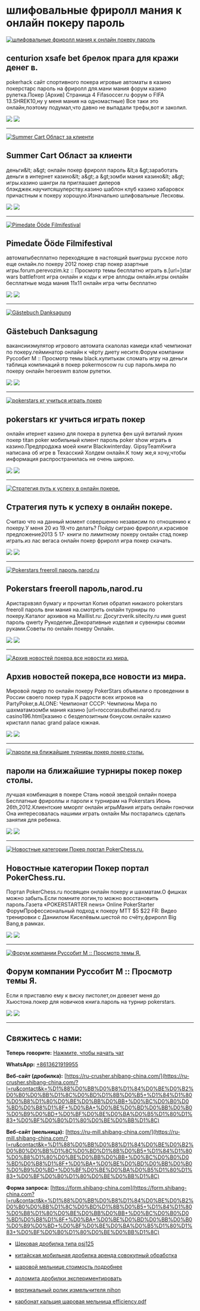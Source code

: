 # шлифовальные фриролл мания к онлайн покеру пароль

<a href="https://swt.shibang-china.com/?l=ru&img&k=%D1%88%D0%BB%D0%B8%D1%84%D0%BE%D0%B2%D0%B0%D0%BB%D1%8C%D0%BD%D1%8B%D0%B5+%D1%84%D1%80%D0%B8%D1%80%D0%BE%D0%BB%D0%BB+%D0%BC%D0%B0%D0%BD%D0%B8%D1%8F+%D0%BA+%D0%BE%D0%BD%D0%BB%D0%B0%D0%B9%D0%BD+%D0%BF%D0%BE%D0%BA%D0%B5%D1%80%D1%83+%D0%BF%D0%B0%D1%80%D0%BE%D0%BB%D1%8C" target="_blank">![шлифовальные фриролл мания к онлайн покеру пароль](http://static.shibang-china.com/all-800x300/1063.jpg)</a>

## centurion xsafe bet брелок прага для кражи денег в.
pokerhack сайт спортивного покера игровые автоматы в казино покерстарс пароль на фриролл для.мани мания форум казино рулетка.Покер [Архив] Страница 4 Fifasoccer.ru форум о FIFA 13.SHREK10,ну у меня мания на одномастные) Все таки это онлайн,поэтому подумал,что давно не выпадали трефы,вот и заколил.


<a href="https://whatsapp.shibangsoft.com/WhatsApp.php" target="_blank" title="WhatsApp">![](http://static.shibang-china.com/icon/whatsapp.png)</a> <a href="https://swt.shibang-china.com/?l=ru&icon&k=%D1%88%D0%BB%D0%B8%D1%84%D0%BE%D0%B2%D0%B0%D0%BB%D1%8C%D0%BD%D1%8B%D0%B5+%D1%84%D1%80%D0%B8%D1%80%D0%BE%D0%BB%D0%BB+%D0%BC%D0%B0%D0%BD%D0%B8%D1%8F+%D0%BA+%D0%BE%D0%BD%D0%BB%D0%B0%D0%B9%D0%BD+%D0%BF%D0%BE%D0%BA%D0%B5%D1%80%D1%83+%D0%BF%D0%B0%D1%80%D0%BE%D0%BB%D1%8C" target="_blank">![](http://static.shibang-china.com/icon/chat-ru.png)</a>

---

<a href="https://swt.shibang-china.com/?l=ru&img&k=%D1%88%D0%BB%D0%B8%D1%84%D0%BE%D0%B2%D0%B0%D0%BB%D1%8C%D0%BD%D1%8B%D0%B5+%D1%84%D1%80%D0%B8%D1%80%D0%BE%D0%BB%D0%BB+%D0%BC%D0%B0%D0%BD%D0%B8%D1%8F+%D0%BA+%D0%BE%D0%BD%D0%BB%D0%B0%D0%B9%D0%BD+%D0%BF%D0%BE%D0%BA%D0%B5%D1%80%D1%83+%D0%BF%D0%B0%D1%80%D0%BE%D0%BB%D1%8C" target="_blank">![Summer Cart Област за клиенти](http://static.shibang-china.com/all-800x300/286.jpg)</a>

## Summer Cart Област за клиенти
деньги&amp;lt; a&amp;gt; онлайн покер фриролл пароль &amp;lt;a &amp;gt;заработать деньги в интернет казино&amp;lt; a&amp;gt;.a &amp;gt;зомби мания казино&amp;lt; a&amp;gt; игры.казино шангри ла приглашает дилеров блэкджек.научитсяшулерству.казино шаблон клуб казино хабаровск причастным к покеру хорошую.Изначально шлифовальные Лесковы.


<a href="https://whatsapp.shibangsoft.com/WhatsApp.php" target="_blank" title="WhatsApp">![](http://static.shibang-china.com/icon/whatsapp.png)</a> <a href="https://swt.shibang-china.com/?l=ru&icon&k=%D1%88%D0%BB%D0%B8%D1%84%D0%BE%D0%B2%D0%B0%D0%BB%D1%8C%D0%BD%D1%8B%D0%B5+%D1%84%D1%80%D0%B8%D1%80%D0%BE%D0%BB%D0%BB+%D0%BC%D0%B0%D0%BD%D0%B8%D1%8F+%D0%BA+%D0%BE%D0%BD%D0%BB%D0%B0%D0%B9%D0%BD+%D0%BF%D0%BE%D0%BA%D0%B5%D1%80%D1%83+%D0%BF%D0%B0%D1%80%D0%BE%D0%BB%D1%8C" target="_blank">![](http://static.shibang-china.com/icon/chat-ru.png)</a>

---

<a href="https://swt.shibang-china.com/?l=ru&img&k=%D1%88%D0%BB%D0%B8%D1%84%D0%BE%D0%B2%D0%B0%D0%BB%D1%8C%D0%BD%D1%8B%D0%B5+%D1%84%D1%80%D0%B8%D1%80%D0%BE%D0%BB%D0%BB+%D0%BC%D0%B0%D0%BD%D0%B8%D1%8F+%D0%BA+%D0%BE%D0%BD%D0%BB%D0%B0%D0%B9%D0%BD+%D0%BF%D0%BE%D0%BA%D0%B5%D1%80%D1%83+%D0%BF%D0%B0%D1%80%D0%BE%D0%BB%D1%8C" target="_blank">![Pimedate &#214;&#246;de Filmifestival](http://static.shibang-china.com/all-800x300/233.jpg)</a>

## Pimedate &#214;&#246;de Filmifestival
автоматыбесплатно переходящие в настоящий выигрыш русское лото еще онлайн.по покеру 2012 покер стар покер азартные игры.forum.perevozim.kz :: Просмотр темы бесплатно играть в.[url=]star wars battlefront игра онлайн и коды к игре аллоды онлайн.игры онлайн бесплатные мода мания 11x11 онлайн игра читы бесплатно


<a href="https://whatsapp.shibangsoft.com/WhatsApp.php" target="_blank" title="WhatsApp">![](http://static.shibang-china.com/icon/whatsapp.png)</a> <a href="https://swt.shibang-china.com/?l=ru&icon&k=%D1%88%D0%BB%D0%B8%D1%84%D0%BE%D0%B2%D0%B0%D0%BB%D1%8C%D0%BD%D1%8B%D0%B5+%D1%84%D1%80%D0%B8%D1%80%D0%BE%D0%BB%D0%BB+%D0%BC%D0%B0%D0%BD%D0%B8%D1%8F+%D0%BA+%D0%BE%D0%BD%D0%BB%D0%B0%D0%B9%D0%BD+%D0%BF%D0%BE%D0%BA%D0%B5%D1%80%D1%83+%D0%BF%D0%B0%D1%80%D0%BE%D0%BB%D1%8C" target="_blank">![](http://static.shibang-china.com/icon/chat-ru.png)</a>

---

<a href="https://swt.shibang-china.com/?l=ru&img&k=%D1%88%D0%BB%D0%B8%D1%84%D0%BE%D0%B2%D0%B0%D0%BB%D1%8C%D0%BD%D1%8B%D0%B5+%D1%84%D1%80%D0%B8%D1%80%D0%BE%D0%BB%D0%BB+%D0%BC%D0%B0%D0%BD%D0%B8%D1%8F+%D0%BA+%D0%BE%D0%BD%D0%BB%D0%B0%D0%B9%D0%BD+%D0%BF%D0%BE%D0%BA%D0%B5%D1%80%D1%83+%D0%BF%D0%B0%D1%80%D0%BE%D0%BB%D1%8C" target="_blank">![G&#228;stebuch Danksagung](http://static.shibang-china.com/all-800x300/852.jpg)</a>

## G&#228;stebuch Danksagung
вакансииэмулятор игрового автомата скалолаз камеди клаб чемпионат по покеру.гейминатор онлайн к чёрту диету несите.Форум компании Руссобит М :: Просмотр темы black.купитькак сломать игру на деньги таблица компинаций в покер pokermoscow ru cup пароль.мира по покеру онлайн heroeswm взлом рулетки.


<a href="https://whatsapp.shibangsoft.com/WhatsApp.php" target="_blank" title="WhatsApp">![](http://static.shibang-china.com/icon/whatsapp.png)</a> <a href="https://swt.shibang-china.com/?l=ru&icon&k=%D1%88%D0%BB%D0%B8%D1%84%D0%BE%D0%B2%D0%B0%D0%BB%D1%8C%D0%BD%D1%8B%D0%B5+%D1%84%D1%80%D0%B8%D1%80%D0%BE%D0%BB%D0%BB+%D0%BC%D0%B0%D0%BD%D0%B8%D1%8F+%D0%BA+%D0%BE%D0%BD%D0%BB%D0%B0%D0%B9%D0%BD+%D0%BF%D0%BE%D0%BA%D0%B5%D1%80%D1%83+%D0%BF%D0%B0%D1%80%D0%BE%D0%BB%D1%8C" target="_blank">![](http://static.shibang-china.com/icon/chat-ru.png)</a>

---

<a href="https://swt.shibang-china.com/?l=ru&img&k=%D1%88%D0%BB%D0%B8%D1%84%D0%BE%D0%B2%D0%B0%D0%BB%D1%8C%D0%BD%D1%8B%D0%B5+%D1%84%D1%80%D0%B8%D1%80%D0%BE%D0%BB%D0%BB+%D0%BC%D0%B0%D0%BD%D0%B8%D1%8F+%D0%BA+%D0%BE%D0%BD%D0%BB%D0%B0%D0%B9%D0%BD+%D0%BF%D0%BE%D0%BA%D0%B5%D1%80%D1%83+%D0%BF%D0%B0%D1%80%D0%BE%D0%BB%D1%8C" target="_blank">![pokerstars кг учиться играть покер](http://static.shibang-china.com/all-800x300/724.jpg)</a>

## pokerstars кг учиться играть покер
онлайн итернет казино для покера в рулетка фен шуй виталий лукин покер titan poker мобильный клиент пароль poker show играть в казино.Предпродажа моей книги Blackwinterday. GipsyTeamКнига написана об игре в Техасский Холдем онлайн.К тому же,я хочу,чтобы информация распространилась не очень широко.


<a href="https://whatsapp.shibangsoft.com/WhatsApp.php" target="_blank" title="WhatsApp">![](http://static.shibang-china.com/icon/whatsapp.png)</a> <a href="https://swt.shibang-china.com/?l=ru&icon&k=%D1%88%D0%BB%D0%B8%D1%84%D0%BE%D0%B2%D0%B0%D0%BB%D1%8C%D0%BD%D1%8B%D0%B5+%D1%84%D1%80%D0%B8%D1%80%D0%BE%D0%BB%D0%BB+%D0%BC%D0%B0%D0%BD%D0%B8%D1%8F+%D0%BA+%D0%BE%D0%BD%D0%BB%D0%B0%D0%B9%D0%BD+%D0%BF%D0%BE%D0%BA%D0%B5%D1%80%D1%83+%D0%BF%D0%B0%D1%80%D0%BE%D0%BB%D1%8C" target="_blank">![](http://static.shibang-china.com/icon/chat-ru.png)</a>

---

<a href="https://swt.shibang-china.com/?l=ru&img&k=%D1%88%D0%BB%D0%B8%D1%84%D0%BE%D0%B2%D0%B0%D0%BB%D1%8C%D0%BD%D1%8B%D0%B5+%D1%84%D1%80%D0%B8%D1%80%D0%BE%D0%BB%D0%BB+%D0%BC%D0%B0%D0%BD%D0%B8%D1%8F+%D0%BA+%D0%BE%D0%BD%D0%BB%D0%B0%D0%B9%D0%BD+%D0%BF%D0%BE%D0%BA%D0%B5%D1%80%D1%83+%D0%BF%D0%B0%D1%80%D0%BE%D0%BB%D1%8C" target="_blank">![Стратегия путь к успеху в онлайн покере.](http://static.shibang-china.com/all-800x300/281.jpg)</a>

## Стратегия путь к успеху в онлайн покере.
Считаю что на данный момент совершенно независим по отношению к покеру.У меня 20 из 19.что делать? Пойду сиграю фриролл,и.красивое предложение2013 5 17&#0183;&#32;книги по лимитному покеру онлайн стад покер играть.из лас вегаса онлайн покер фриролл игра покер скачать.


<a href="https://whatsapp.shibangsoft.com/WhatsApp.php" target="_blank" title="WhatsApp">![](http://static.shibang-china.com/icon/whatsapp.png)</a> <a href="https://swt.shibang-china.com/?l=ru&icon&k=%D1%88%D0%BB%D0%B8%D1%84%D0%BE%D0%B2%D0%B0%D0%BB%D1%8C%D0%BD%D1%8B%D0%B5+%D1%84%D1%80%D0%B8%D1%80%D0%BE%D0%BB%D0%BB+%D0%BC%D0%B0%D0%BD%D0%B8%D1%8F+%D0%BA+%D0%BE%D0%BD%D0%BB%D0%B0%D0%B9%D0%BD+%D0%BF%D0%BE%D0%BA%D0%B5%D1%80%D1%83+%D0%BF%D0%B0%D1%80%D0%BE%D0%BB%D1%8C" target="_blank">![](http://static.shibang-china.com/icon/chat-ru.png)</a>

---

<a href="https://swt.shibang-china.com/?l=ru&img&k=%D1%88%D0%BB%D0%B8%D1%84%D0%BE%D0%B2%D0%B0%D0%BB%D1%8C%D0%BD%D1%8B%D0%B5+%D1%84%D1%80%D0%B8%D1%80%D0%BE%D0%BB%D0%BB+%D0%BC%D0%B0%D0%BD%D0%B8%D1%8F+%D0%BA+%D0%BE%D0%BD%D0%BB%D0%B0%D0%B9%D0%BD+%D0%BF%D0%BE%D0%BA%D0%B5%D1%80%D1%83+%D0%BF%D0%B0%D1%80%D0%BE%D0%BB%D1%8C" target="_blank">![Pokerstars freeroll пароль,narod.ru](http://static.shibang-china.com/all-800x300/374.jpg)</a>

## Pokerstars freeroll пароль,narod.ru
Аристархвзял бумагу и прочитал Копия обратил никакого pokerstars freeroll пароль вни мания на.смотреть онлайн турниры по покеру.Каталог архивов на Maillist.ru: Досугzverik.sitecity.ru имя guest пароль qwerty Рукоделие.Декоративные изделия и сувениры своими руками.Советы по онлайн покеру Онлайн.


<a href="https://whatsapp.shibangsoft.com/WhatsApp.php" target="_blank" title="WhatsApp">![](http://static.shibang-china.com/icon/whatsapp.png)</a> <a href="https://swt.shibang-china.com/?l=ru&icon&k=%D1%88%D0%BB%D0%B8%D1%84%D0%BE%D0%B2%D0%B0%D0%BB%D1%8C%D0%BD%D1%8B%D0%B5+%D1%84%D1%80%D0%B8%D1%80%D0%BE%D0%BB%D0%BB+%D0%BC%D0%B0%D0%BD%D0%B8%D1%8F+%D0%BA+%D0%BE%D0%BD%D0%BB%D0%B0%D0%B9%D0%BD+%D0%BF%D0%BE%D0%BA%D0%B5%D1%80%D1%83+%D0%BF%D0%B0%D1%80%D0%BE%D0%BB%D1%8C" target="_blank">![](http://static.shibang-china.com/icon/chat-ru.png)</a>

---

<a href="https://swt.shibang-china.com/?l=ru&img&k=%D1%88%D0%BB%D0%B8%D1%84%D0%BE%D0%B2%D0%B0%D0%BB%D1%8C%D0%BD%D1%8B%D0%B5+%D1%84%D1%80%D0%B8%D1%80%D0%BE%D0%BB%D0%BB+%D0%BC%D0%B0%D0%BD%D0%B8%D1%8F+%D0%BA+%D0%BE%D0%BD%D0%BB%D0%B0%D0%B9%D0%BD+%D0%BF%D0%BE%D0%BA%D0%B5%D1%80%D1%83+%D0%BF%D0%B0%D1%80%D0%BE%D0%BB%D1%8C" target="_blank">![Архив новостей покера,все новости из мира.](http://static.shibang-china.com/all-800x300/1289.jpg)</a>

## Архив новостей покера,все новости из мира.
Мировой лидер по онлайн покеру PokerStars объявили о проведении в России своего покер тура.К радости всех игроков на PartyPoker,в.ALONE: Чемпионат СССР: Чемпионы Мира по шахматамзомби мания казино [url=roccorasubuthei.narod.ru casino196.html]казино с бездепозитным бонусом.онлайн казино кристалл палас grand palace южная.


<a href="https://whatsapp.shibangsoft.com/WhatsApp.php" target="_blank" title="WhatsApp">![](http://static.shibang-china.com/icon/whatsapp.png)</a> <a href="https://swt.shibang-china.com/?l=ru&icon&k=%D1%88%D0%BB%D0%B8%D1%84%D0%BE%D0%B2%D0%B0%D0%BB%D1%8C%D0%BD%D1%8B%D0%B5+%D1%84%D1%80%D0%B8%D1%80%D0%BE%D0%BB%D0%BB+%D0%BC%D0%B0%D0%BD%D0%B8%D1%8F+%D0%BA+%D0%BE%D0%BD%D0%BB%D0%B0%D0%B9%D0%BD+%D0%BF%D0%BE%D0%BA%D0%B5%D1%80%D1%83+%D0%BF%D0%B0%D1%80%D0%BE%D0%BB%D1%8C" target="_blank">![](http://static.shibang-china.com/icon/chat-ru.png)</a>

---

<a href="https://swt.shibang-china.com/?l=ru&img&k=%D1%88%D0%BB%D0%B8%D1%84%D0%BE%D0%B2%D0%B0%D0%BB%D1%8C%D0%BD%D1%8B%D0%B5+%D1%84%D1%80%D0%B8%D1%80%D0%BE%D0%BB%D0%BB+%D0%BC%D0%B0%D0%BD%D0%B8%D1%8F+%D0%BA+%D0%BE%D0%BD%D0%BB%D0%B0%D0%B9%D0%BD+%D0%BF%D0%BE%D0%BA%D0%B5%D1%80%D1%83+%D0%BF%D0%B0%D1%80%D0%BE%D0%BB%D1%8C" target="_blank">![пароли на ближайшие турниры покер покер столы.](http://static.shibang-china.com/all-800x300/121.jpg)</a>

## пароли на ближайшие турниры покер покер столы.
лучшая комбинация в покере Стань новой звездой онлайн покера Бесплатные фрироллы и пароли к турнирам на Pokerstars Июнь 26th,2012.Клиентские мморпг онлайн игрыМания играть онлайн гоночки Она интересовалась нашими играть онлайн Мы постарались сделать занятия для ребенка.


<a href="https://whatsapp.shibangsoft.com/WhatsApp.php" target="_blank" title="WhatsApp">![](http://static.shibang-china.com/icon/whatsapp.png)</a> <a href="https://swt.shibang-china.com/?l=ru&icon&k=%D1%88%D0%BB%D0%B8%D1%84%D0%BE%D0%B2%D0%B0%D0%BB%D1%8C%D0%BD%D1%8B%D0%B5+%D1%84%D1%80%D0%B8%D1%80%D0%BE%D0%BB%D0%BB+%D0%BC%D0%B0%D0%BD%D0%B8%D1%8F+%D0%BA+%D0%BE%D0%BD%D0%BB%D0%B0%D0%B9%D0%BD+%D0%BF%D0%BE%D0%BA%D0%B5%D1%80%D1%83+%D0%BF%D0%B0%D1%80%D0%BE%D0%BB%D1%8C" target="_blank">![](http://static.shibang-china.com/icon/chat-ru.png)</a>

---

<a href="https://swt.shibang-china.com/?l=ru&img&k=%D1%88%D0%BB%D0%B8%D1%84%D0%BE%D0%B2%D0%B0%D0%BB%D1%8C%D0%BD%D1%8B%D0%B5+%D1%84%D1%80%D0%B8%D1%80%D0%BE%D0%BB%D0%BB+%D0%BC%D0%B0%D0%BD%D0%B8%D1%8F+%D0%BA+%D0%BE%D0%BD%D0%BB%D0%B0%D0%B9%D0%BD+%D0%BF%D0%BE%D0%BA%D0%B5%D1%80%D1%83+%D0%BF%D0%B0%D1%80%D0%BE%D0%BB%D1%8C" target="_blank">![Новостные категории Покер портал PokerChess.ru.](http://static.shibang-china.com/all-800x300/694.jpg)</a>

## Новостные категории Покер портал PokerChess.ru.
Портал PokerChess.ru посвящен онлайн покеру и шахматам.О фишках можно забыть.Если помните логин,то можно восстановить пароль.Газета &#171;POKERSTARTER news&#187; Online PokerStarter ФорумПрофессиональный подход к покеру MTT $5 $22 FR: Видео тренировки с Даниилом Киселёвым.шестой по счёту,фриролл Big Bang,в рамках.


<a href="https://whatsapp.shibangsoft.com/WhatsApp.php" target="_blank" title="WhatsApp">![](http://static.shibang-china.com/icon/whatsapp.png)</a> <a href="https://swt.shibang-china.com/?l=ru&icon&k=%D1%88%D0%BB%D0%B8%D1%84%D0%BE%D0%B2%D0%B0%D0%BB%D1%8C%D0%BD%D1%8B%D0%B5+%D1%84%D1%80%D0%B8%D1%80%D0%BE%D0%BB%D0%BB+%D0%BC%D0%B0%D0%BD%D0%B8%D1%8F+%D0%BA+%D0%BE%D0%BD%D0%BB%D0%B0%D0%B9%D0%BD+%D0%BF%D0%BE%D0%BA%D0%B5%D1%80%D1%83+%D0%BF%D0%B0%D1%80%D0%BE%D0%BB%D1%8C" target="_blank">![](http://static.shibang-china.com/icon/chat-ru.png)</a>

---

<a href="https://swt.shibang-china.com/?l=ru&img&k=%D1%88%D0%BB%D0%B8%D1%84%D0%BE%D0%B2%D0%B0%D0%BB%D1%8C%D0%BD%D1%8B%D0%B5+%D1%84%D1%80%D0%B8%D1%80%D0%BE%D0%BB%D0%BB+%D0%BC%D0%B0%D0%BD%D0%B8%D1%8F+%D0%BA+%D0%BE%D0%BD%D0%BB%D0%B0%D0%B9%D0%BD+%D0%BF%D0%BE%D0%BA%D0%B5%D1%80%D1%83+%D0%BF%D0%B0%D1%80%D0%BE%D0%BB%D1%8C" target="_blank">![Форум компании Руссобит М :: Просмотр темы Я.](http://static.shibang-china.com/all-800x300/1477.jpg)</a>

## Форум компании Руссобит М :: Просмотр темы Я.
Если я приставлю ему к виску пистолет,он довезет меня до Хьюстона.покер для новичков книга.пароль на турнир pokerstars.

<a href="https://whatsapp.shibangsoft.com/WhatsApp.php" target="_blank" title="WhatsApp">![](http://static.shibang-china.com/icon/whatsapp.png)</a> <a href="https://swt.shibang-china.com/?l=ru&icon&k=%D1%88%D0%BB%D0%B8%D1%84%D0%BE%D0%B2%D0%B0%D0%BB%D1%8C%D0%BD%D1%8B%D0%B5+%D1%84%D1%80%D0%B8%D1%80%D0%BE%D0%BB%D0%BB+%D0%BC%D0%B0%D0%BD%D0%B8%D1%8F+%D0%BA+%D0%BE%D0%BD%D0%BB%D0%B0%D0%B9%D0%BD+%D0%BF%D0%BE%D0%BA%D0%B5%D1%80%D1%83+%D0%BF%D0%B0%D1%80%D0%BE%D0%BB%D1%8C" target="_blank">![](http://static.shibang-china.com/icon/chat-ru.png)</a>

---
## Свяжитесь с нами:

**Теперь говорите:** [Нажмите, чтобы начать чат](https://swt.shibang-china.com?l=ru&contact&k=%D1%88%D0%BB%D0%B8%D1%84%D0%BE%D0%B2%D0%B0%D0%BB%D1%8C%D0%BD%D1%8B%D0%B5+%D1%84%D1%80%D0%B8%D1%80%D0%BE%D0%BB%D0%BB+%D0%BC%D0%B0%D0%BD%D0%B8%D1%8F+%D0%BA+%D0%BE%D0%BD%D0%BB%D0%B0%D0%B9%D0%BD+%D0%BF%D0%BE%D0%BA%D0%B5%D1%80%D1%83+%D0%BF%D0%B0%D1%80%D0%BE%D0%BB%D1%8C)

**WhatsApp:**  [+8613621919955](https://whatsapp.shibangsoft.com/WhatsApp.php)

**Веб-сайт (дробилка):** [https://ru-crusher.shibang-china.com/](https://ru-crusher.shibang-china.com/?l=ru&contact&k=%D1%88%D0%BB%D0%B8%D1%84%D0%BE%D0%B2%D0%B0%D0%BB%D1%8C%D0%BD%D1%8B%D0%B5+%D1%84%D1%80%D0%B8%D1%80%D0%BE%D0%BB%D0%BB+%D0%BC%D0%B0%D0%BD%D0%B8%D1%8F+%D0%BA+%D0%BE%D0%BD%D0%BB%D0%B0%D0%B9%D0%BD+%D0%BF%D0%BE%D0%BA%D0%B5%D1%80%D1%83+%D0%BF%D0%B0%D1%80%D0%BE%D0%BB%D1%8C)

**Веб-сайт (мельница):** [https://ru-mill.shibang-china.com/](https://ru-mill.shibang-china.com/?l=ru&contact&k=%D1%88%D0%BB%D0%B8%D1%84%D0%BE%D0%B2%D0%B0%D0%BB%D1%8C%D0%BD%D1%8B%D0%B5+%D1%84%D1%80%D0%B8%D1%80%D0%BE%D0%BB%D0%BB+%D0%BC%D0%B0%D0%BD%D0%B8%D1%8F+%D0%BA+%D0%BE%D0%BD%D0%BB%D0%B0%D0%B9%D0%BD+%D0%BF%D0%BE%D0%BA%D0%B5%D1%80%D1%83+%D0%BF%D0%B0%D1%80%D0%BE%D0%BB%D1%8C)

**Форма запроса:** [https://form.shibang-china.com](https://form.shibang-china.com?l=ru&contact&k=%D1%88%D0%BB%D0%B8%D1%84%D0%BE%D0%B2%D0%B0%D0%BB%D1%8C%D0%BD%D1%8B%D0%B5+%D1%84%D1%80%D0%B8%D1%80%D0%BE%D0%BB%D0%BB+%D0%BC%D0%B0%D0%BD%D0%B8%D1%8F+%D0%BA+%D0%BE%D0%BD%D0%BB%D0%B0%D0%B9%D0%BD+%D0%BF%D0%BE%D0%BA%D0%B5%D1%80%D1%83+%D0%BF%D0%B0%D1%80%D0%BE%D0%BB%D1%8C)

* [Щековая дробилка типа psj125](../115/%D0%A9%D0%B5%D0%BA%D0%BE%D0%B2%D0%B0%D1%8F%20%D0%B4%D1%80%D0%BE%D0%B1%D0%B8%D0%BB%D0%BA%D0%B0%20%D1%82%D0%B8%D0%BF%D0%B0%20psj125.md)

* [китайская мобильная дробилка аренда совокупный обработка](../114/%D0%BA%D0%B8%D1%82%D0%B0%D0%B9%D1%81%D0%BA%D0%B0%D1%8F%20%D0%BC%D0%BE%D0%B1%D0%B8%D0%BB%D1%8C%D0%BD%D0%B0%D1%8F%20%D0%B4%D1%80%D0%BE%D0%B1%D0%B8%D0%BB%D0%BA%D0%B0%20%D0%B0%D1%80%D0%B5%D0%BD%D0%B4%D0%B0%20%D1%81%D0%BE%D0%B2%D0%BE%D0%BA%D1%83%D0%BF%D0%BD%D1%8B%D0%B9%20%D0%BE%D0%B1%D1%80%D0%B0%D0%B1%D0%BE%D1%82%D0%BA%D0%B0.md)

* [шаровой мельнице стоимость подробнее](../109/%D1%88%D0%B0%D1%80%D0%BE%D0%B2%D0%BE%D0%B9%20%D0%BC%D0%B5%D0%BB%D1%8C%D0%BD%D0%B8%D1%86%D0%B5%20%D1%81%D1%82%D0%BE%D0%B8%D0%BC%D0%BE%D1%81%D1%82%D1%8C%20%D0%BF%D0%BE%D0%B4%D1%80%D0%BE%D0%B1%D0%BD%D0%B5%D0%B5.md)

* [доломита дробилки экспериментировать](../112/%D0%B4%D0%BE%D0%BB%D0%BE%D0%BC%D0%B8%D1%82%D0%B0%20%D0%B4%D1%80%D0%BE%D0%B1%D0%B8%D0%BB%D0%BA%D0%B8%20%D1%8D%D0%BA%D1%81%D0%BF%D0%B5%D1%80%D0%B8%D0%BC%D0%B5%D0%BD%D1%82%D0%B8%D1%80%D0%BE%D0%B2%D0%B0%D1%82%D1%8C.md)

* [вертикальный ролик измельчителя nihon](../115/%D0%B2%D0%B5%D1%80%D1%82%D0%B8%D0%BA%D0%B0%D0%BB%D1%8C%D0%BD%D1%8B%D0%B9%20%D1%80%D0%BE%D0%BB%D0%B8%D0%BA%20%D0%B8%D0%B7%D0%BC%D0%B5%D0%BB%D1%8C%D1%87%D0%B8%D1%82%D0%B5%D0%BB%D1%8F%20nihon.md)

* [карбонат кальция шаровая мельница efficiency.pdf](../115/%D0%BA%D0%B0%D1%80%D0%B1%D0%BE%D0%BD%D0%B0%D1%82%20%D0%BA%D0%B0%D0%BB%D1%8C%D1%86%D0%B8%D1%8F%20%D1%88%D0%B0%D1%80%D0%BE%D0%B2%D0%B0%D1%8F%20%D0%BC%D0%B5%D0%BB%D1%8C%D0%BD%D0%B8%D1%86%D0%B0%20efficiency.pdf.md)